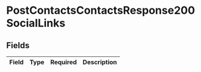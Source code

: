 # PostContactsContactsResponse200SocialLinks


## Fields

| Field       | Type        | Required    | Description |
| ----------- | ----------- | ----------- | ----------- |